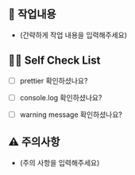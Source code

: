 ## 📃 작업내용

- (간략하게 작업 내용을 입력해주세요)

## 👏🏻 Self Check List 

- [ ] prettier 확인하셨나요?

- [ ] console.log 확인하셨나요?

- [ ] warning message 확인하셨나요?

## ⚠️ 주의사항

- (주의 사항을 입력해주세요)